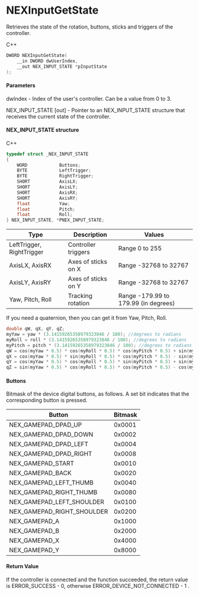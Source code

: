 ﻿# NEXInputGetState
Retrieves the state of the rotation, buttons, sticks and triggers of the controller.

С++
```c
DWORD NEXInputGetState(
	__in DWORD dwUserIndex,
	__out NEX_INPUT_STATE *pInputState
);
```

#### Parameters
dwIndex - Index of the user's controller. Can be a value from 0 to 3.

NEX_INPUT_STATE [out] - Pointer to an NEX_INPUT_STATE structure that receives the current state of the controller.

#### NEX_INPUT_STATE structure
C++
```c
typedef struct _NEX_INPUT_STATE
{
	WORD			Buttons;
	BYTE			LeftTrigger;
	BYTE			RightTrigger;
	SHORT			AxisLX;
	SHORT			AxisLY;
	SHORT			AxisRX;
	SHORT			AxisRY;
	float			Yaw;
	float			Pitch;
	float			Roll;
} NEX_INPUT_STATE, *PNEX_INPUT_STATE;
```

| Type | Description | Values |
| ------------- | ------------- | ------------- |
| LeftTrigger, RightTrigger | Controller triggers | Range 0 to 255 |
| AxisLX, AxisRX | Axes of sticks on X | Range -32768 to 32767 |
| AxisLY, AxisRY | Axes of sticks on Y | Range  -32768 to 32767 |
| Yaw, Pitch, Roll | Tracking rotation | Range -179.99 to 179.99 (in degrees) |

If you need a quaternion, then you can get it from Yaw, Pitch, Roll.
```c
double qW, qX, qY, qZ;
myYaw = yaw * (3.14159265358979323846 / 180); //degrees to radians
myRoll = roll * (3.14159265358979323846 / 180); //degrees to radians
myPitch = pitch * (3.14159265358979323846 / 180); //degrees to radians
qW = cos(myYaw * 0.5) * cos(myRoll * 0.5) * cos(myPitch * 0.5) + sin(myYaw * 0.5) * sin(myRoll * 0.5) * sin(myPitch * 0.5);
qX = cos(myYaw * 0.5) * sin(myRoll * 0.5) * cos(myPitch * 0.5) - sin(myYaw * 0.5) * cos(myRoll * 0.5) * sin(myPitch * 0.5);
qY = cos(myYaw * 0.5) * cos(myRoll * 0.5) * sin(myPitch * 0.5) + sin(myYaw * 0.5) * sin(myRoll * 0.5) * cos(myPitch * 0.5);
qZ = sin(myYaw * 0.5) * cos(myRoll * 0.5) * cos(myPitch * 0.5) - cos(myYaw * 0.5) * sin(myRoll * 0.5) * sin(myPitch * 0.5);
```

#### Buttons
Bitmask of the device digital buttons, as follows. A set bit indicates that the corresponding button is pressed.

| Button | Bitmask |
| ------------- | ------------- |
| NEX_GAMEPAD_DPAD_UP | 0x0001  |
| NEX_GAMEPAD_DPAD_DOWN | 0x0002  |
| NEX_GAMEPAD_DPAD_LEFT | 0x0004  |
| NEX_GAMEPAD_DPAD_RIGHT | 0x0008  |
| NEX_GAMEPAD_START | 0x0010  |
| NEX_GAMEPAD_BACK | 0x0020  |
| NEX_GAMEPAD_LEFT_THUMB | 0x0040  |
| NEX_GAMEPAD_RIGHT_THUMB | 0x0080  |
| NEX_GAMEPAD_LEFT_SHOULDER | 0x0100  |
| NEX_GAMEPAD_RIGHT_SHOULDER | 0x0200
| NEX_GAMEPAD_A | 0x1000  |
| NEX_GAMEPAD_B | 0x2000  |
| NEX_GAMEPAD_X | 0x4000  |
| NEX_GAMEPAD_Y | 0x8000  |

#### Return Value
If the controller is connected and the function succeeded, the return value is ERROR_SUCCESS - 0, otherwise ERROR_DEVICE_NOT_CONNECTED - 1 .